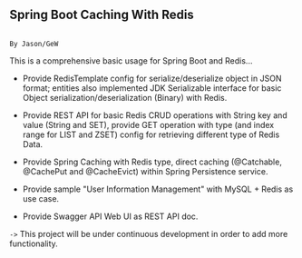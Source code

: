 ## Spring Boot Caching With Redis
                                                                            By Jason/GeW

This is a comprehensive basic usage for Spring Boot and Redis...


* Provide RedisTemplate config for serialize/deserialize object in JSON format; 
entities also implemented JDK Serializable interface for basic Object serialization/deserialization (Binary) with Redis.

* Provide REST API for basic Redis CRUD operations with String key and value (String and SET), 
provide GET operation with type (and index range for LIST and ZSET) config for retrieving different type of Redis Data.

* Provide Spring Caching with Redis type, 
direct caching (@Catchable, @CachePut and @CacheEvict) within Spring Persistence service.

* Provide sample "User Information Management" with MySQL + Redis as use case.

* Provide Swagger API Web UI as REST API doc.



`->` This project will be under continuous development in order to add more functionality.

